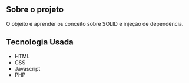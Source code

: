 ## Sobre o projeto
<p> O objeito é aprender os conceito sobre SOLID e injeção de dependência.</p>

## Tecnologia Usada
 * HTML
 * CSS
 * Javascript
 * PHP
 
 
